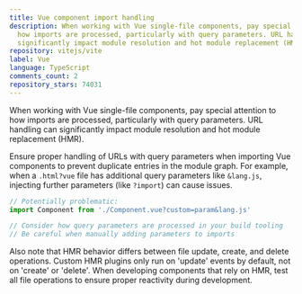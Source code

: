 ```yaml
---
title: Vue component import handling
description: When working with Vue single-file components, pay special attention to
  how imports are processed, particularly with query parameters. URL handling can
  significantly impact module resolution and hot module replacement (HMR).
repository: vitejs/vite
label: Vue
language: TypeScript
comments_count: 2
repository_stars: 74031
---
```


When working with Vue single-file components, pay special attention to how imports are processed, particularly with query parameters. URL handling can significantly impact module resolution and hot module replacement (HMR).

Ensure proper handling of URLs with query parameters when importing Vue components to prevent duplicate entries in the module graph. For example, when a `.html?vue` file has additional query parameters like `&lang.js`, injecting further parameters (like `?import`) can cause issues.

```js
// Potentially problematic:
import Component from './Component.vue?custom=param&lang.js'

// Consider how query parameters are processed in your build tooling
// Be careful when manually adding parameters to imports
```

Also note that HMR behavior differs between file update, create, and delete operations. Custom HMR plugins only run on 'update' events by default, not on 'create' or 'delete'. When developing components that rely on HMR, test all file operations to ensure proper reactivity during development.